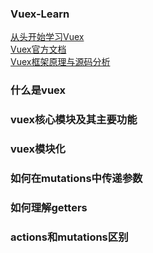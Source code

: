   ### Vuex-Learn
  
  <!-- to-learn -->
  [从头开始学习Vuex](https://github.com/ljianshu/Blog/issues/36) <br>
  [Vuex官方文档](https://vuex.vuejs.org/zh/guide/state.html) <br>
  [Vuex框架原理与源码分析](https://tech.meituan.com/2017/04/27/vuex-code-analysis.html)

  ### 什么是vuex
  ### vuex核心模块及其主要功能
  ### vuex模块化
  ### 如何在mutations中传递参数
  ### 如何理解getters
  ### actions和mutations区别